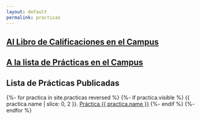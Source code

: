```yaml
---
layout: default
permalink: practicas
---
```


## [Al Libro de Calificaciones en el Campus]({{site.calificador}})

## [A la lista de Prácticas en el Campus]({{site.campus_virtual.tareas}})

## Lista de Prácticas Publicadas

{%- for practica in site.practicas reversed %}
  {%- if practica.visible %}
{{ practica.name | slice: 0, 2  }}.  <a href="{{ practica.url }}">Práctica {{ practica.name }}</a>
  {%- endif %}
{%- endfor %}


